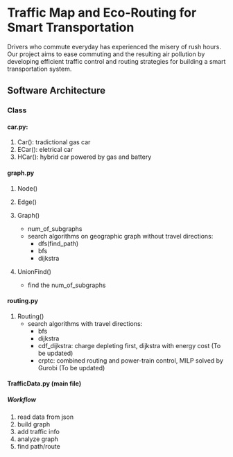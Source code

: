 # Traffic Map and Eco-Routing for Smart Transportation
Drivers who commute everyday has experienced the misery of rush hours. Our project aims to ease commuting and the resulting air pollution by developing efficient traffic control and routing strategies for building a smart transportation system.

## Software Architecture
### Class
#### car.py: 
1. Car(): tradictional gas car 
2. ECar(): eletrical car
3. HCar(): hybrid car powered by gas and battery
#### graph.py
1. Node()

2. Edge()

3. Graph() 
   * num_of_subgraphs
   * search algorithms on geographic graph without travel directions: 
      * dfs(find_path)
      * bfs
      * dijkstra

4. UnionFind() 
   * find the num_of_subgraphs
#### routing.py
1. Routing()
   * search algorithms with travel directions: 
      * bfs
      * dijkstra
      * cdf_dijkstra: charge depleting first, dijkstra with energy cost (To be updated)
      * crptc: combined routing and power-train control, MILP solved by Gurobi (To be updated)
#### TrafficData.py (main file)
##### Workflow
1. read data from json
2. build graph
3. add traffic info
4. analyze graph 
5. find path/route

